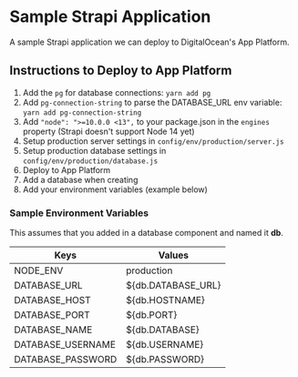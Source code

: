 # Sample Strapi Application

A sample Strapi application we can deploy to DigitalOcean's App Platform.

## Instructions to Deploy to App Platform

1. Add the `pg` for database connections: `yarn add pg`
1. Add `pg-connection-string` to parse the DATABASE_URL env variable: `yarn add pg-connection-string`
1. Add `"node": ">=10.0.0 <13",` to your package.json in the `engines` property (Strapi doesn't support Node 14 yet)
1. Setup production server settings in `config/env/production/server.js`
1. Setup production database settings in `config/env/production/database.js`
1. Deploy to App Platform
1. Add a database when creating
1. Add your environment variables (example below)

### Sample Environment Variables

This assumes that you added in a database component and named it **db**.

| Keys              | Values              |
| ----------------- | ------------------- |
| NODE_ENV          | production          |
| DATABASE_URL      | ${db.DATABASE_URL} |
| DATABASE_HOST     | ${db.HOSTNAME}     |
| DATABASE_PORT     | ${db.PORT}         |
| DATABASE_NAME     | ${db.DATABASE}     |
| DATABASE_USERNAME | ${db.USERNAME}     |
| DATABASE_PASSWORD | ${db.PASSWORD}     |
